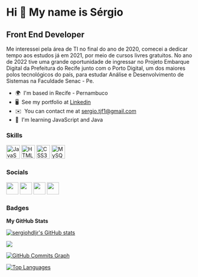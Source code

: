 Hi 👋 My name is Sérgio
=======================

Front End Developer
-------------------

Me interessei pela área de TI no final do ano de 2020, comecei a dedicar tempo aos estudos já em 2021, por meio de cursos livres gratuitos. No ano de 2022 tive uma grande oportunidade de ingressar no Projeto Embarque Digital da Prefeitura do Recife junto com o Porto Digital, um dos maiores polos tecnológicos do país, para estudar Análise e Desenvolvimento de Sistemas na Faculdade Senac - Pe.

* 🌍  I'm based in Recife - Pernambuco
* 🖥️  See my portfolio at [Linkedin](http://https://www.linkedin.com/in/sergio-de-lima-jr-7585a6234/)
* ✉️  You can contact me at [sergio.tjf1@gmail.com](mailto:sergio.tjf1@gmail.com)
* 🧠  I'm learning JavaScript and Java

### Skills

<p align="left">
<a href="https://developer.mozilla.org/en-US/docs/Web/JavaScript" target="_blank" rel="noreferrer"><img src="https://raw.githubusercontent.com/danielcranney/readme-generator/main/public/icons/skills/javascript-colored.svg" width="36" height="36" alt="JavaScript" /></a>
<a href="https://developer.mozilla.org/en-US/docs/Glossary/HTML5" target="_blank" rel="noreferrer"><img src="https://raw.githubusercontent.com/danielcranney/readme-generator/main/public/icons/skills/html5-colored.svg" width="36" height="36" alt="HTML5" /></a>
<a href="https://www.w3.org/TR/CSS/#css" target="_blank" rel="noreferrer"><img src="https://raw.githubusercontent.com/danielcranney/readme-generator/main/public/icons/skills/css3-colored.svg" width="36" height="36" alt="CSS3" /></a>
<a href="https://www.mysql.com/" target="_blank" rel="noreferrer"><img src="https://raw.githubusercontent.com/danielcranney/readme-generator/main/public/icons/skills/mysql-colored.svg" width="36" height="36" alt="MySQL" /></a>
</p>


### Socials

<p align="left"> <a href="https://www.github.com/sergiohdljr" target="_blank" rel="noreferrer"><img src="https://raw.githubusercontent.com/danielcranney/readme-generator/main/public/icons/socials/github.svg" width="32" height="32" /></a> <a href="https://www.linkedin.com/in/sergio-de-lima-jr-7585a6234/" target="_blank" rel="noreferrer"><img src="https://raw.githubusercontent.com/danielcranney/readme-generator/main/public/icons/socials/linkedin.svg" width="32" height="32" /></a> <a href="https://pt.stackoverflow.com/users/290057/sérgio-de-lima-júnior" target="_blank" rel="noreferrer"><img src="https://raw.githubusercontent.com/danielcranney/readme-generator/main/public/icons/socials/rss.svg" width="32" height="32" /></a> <a href="https://www.twitter.com/sergio808s" target="_blank" rel="noreferrer"><img src="https://raw.githubusercontent.com/danielcranney/readme-generator/main/public/icons/socials/twitter.svg" width="32" height="32" /></a></p>

### Badges

<b>My GitHub Stats</b>

<a href="http://www.github.com/sergiohdljr"><img src="https://github-readme-stats.vercel.app/api?username=sergiohdljr&show_icons=true&hide=prs,issues,contribs&count_private=true&title_color=ef4444&text_color=ffffff&icon_color=ef4444&bg_color=000000&hide_border=true&show_icons=true" alt="sergiohdljr's GitHub stats" /></a>

<a href="http://www.github.com/sergiohdljr"><img src="https://github-readme-streak-stats.herokuapp.com/?user=sergiohdljr&stroke=ffffff&background=000000&ring=ef4444&fire=ef4444&currStreakNum=ffffff&currStreakLabel=ef4444&sideNums=ffffff&sideLabels=ffffff&dates=ffffff&hide_border=true" /></a>

<a href="http://www.github.com/sergiohdljr"><img src="https://activity-graph.herokuapp.com/graph?username=sergiohdljr&bg_color=000000&color=ffffff&line=ef4444&point=ffffff&area_color=000000&area=true&hide_border=true&custom_title=GitHub%20Commits%20Graph" alt="GitHub Commits Graph" /></a>

<a href="https://github.com/sergiohdljr" align="left"><img src="https://github-readme-stats.vercel.app/api/top-langs/?username=sergiohdljr&langs_count=10&title_color=ef4444&text_color=ffffff&icon_color=ef4444&bg_color=000000&hide_border=true&locale=en&custom_title=Top%20%Languages" alt="Top Languages" /></a>
